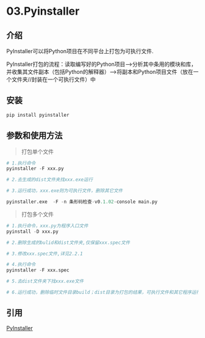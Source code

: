 # 03.Pyinstaller

## 介绍
PyInstaller可以将Python项目在不同平台上打包为可执行文件.

PyInstaller打包的流程：读取编写好的Python项目-->分析其中条用的模块和库，并收集其文件副本（包括Python的解释器）-->将副本和Python项目文件（放在一个文件夹//封装在一个可执行文件）中

## 安装
```bash
pip install pyinstaller
```

## 参数和使用方法

>打包单个文件
```python
# 1.执行命令
pyinstaller -F xxx.py

# 2.去生成的dist文件夹找xxx.exe运行

# 3.运行成功，xxx.exe则为可执行文件，删除其它文件

pyinstaller.exe  -F -n 条形码检查-v0.1.02-console main.py 
```
>打包多个文件
```python
# 1.执行命令，xxx.py为程序入口文件
pyinstall -D xxx.py 

# 2.删除生成的bulid和dist文件夹,仅保留xxx.spec文件

# 3.修改xxx.spec文件,详见2.2.1

# 4.执行命令
pyinstaller -F xxx.spec

# 5.去dist文件夹下找xxx.exe文件

# 6.运行成功，删除临时文件目录build；dist目录为打包的结果，可执行文件和其它程序运行的关联文件都在这个目录下
```

## 引用
[PyInstaller](https://pyinstaller.org/en/stable/usage.html)